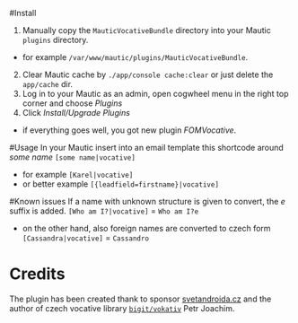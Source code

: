 #Install

1. Manually copy the `MauticVocativeBundle` directory into your Mautic `plugins` directory.
 - for example `/var/www/mautic/plugins/MauticVocativeBundle`.
2. Clear Mautic cache by `./app/console cache:clear` or just delete the `app/cache` dir.
3. Log in to your Mautic as an admin, open cogwheel menu in the right top corner and choose *Plugins*
4. Click *Install/Upgrade Plugins*
 - if everything goes well, you got new plugin *FOMVocative*.

#Usage
In your Mautic insert into an email template this shortcode around *some name*
`[some name|vocative]`
- for example `[Karel|vocative]`
- or better example `[{leadfield=firstname}|vocative]`

#Known issues
If a name with unknown structure is given to convert, the *e* suffix is added.
`[Who am I?|vocative]` = `Who am I?e`
 - on the other hand, also foreign names are converted to czech form
 `[Cassandra|vocative]` = `Cassandro`

# Credits
The plugin has been created thank to sponsor [svetandroida.cz](https://www.svetandroida.cz/)
and the author of czech vocative library [`bigit/vokativ`](https://bitbucket.org/bigit/vokativ.git) Petr Joachim.
